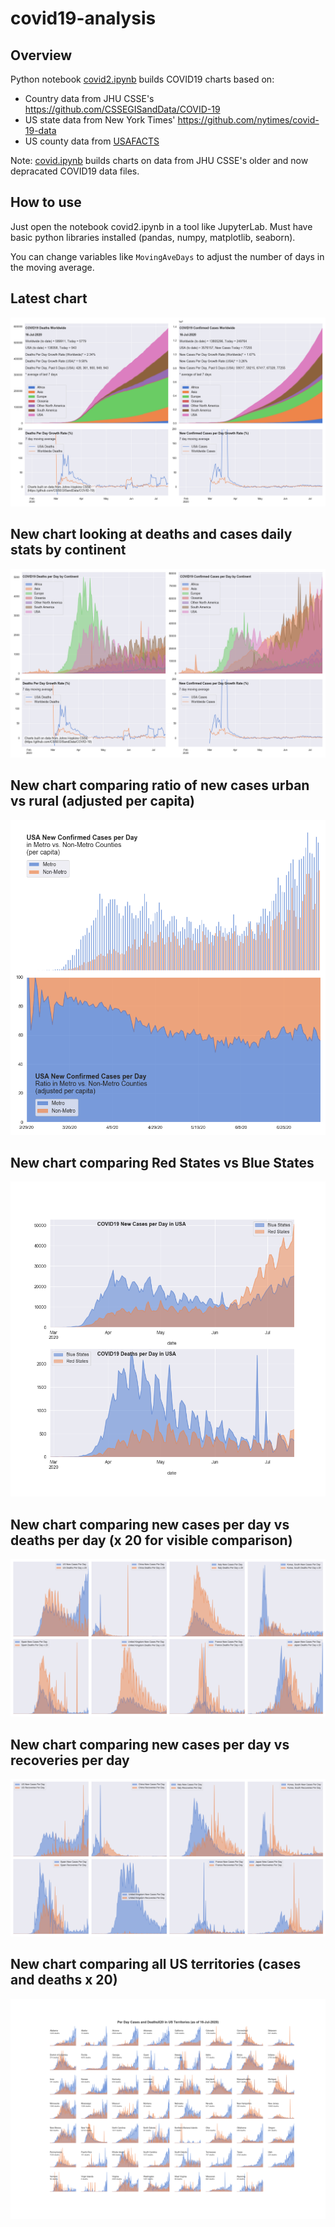 # covid19-analysis

## Overview
Python notebook [covid2.ipynb](https://github.com/danlaw/covid19-analysis/blob/master/covid2.ipynb) builds COVID19 charts based on:
* Country data from JHU CSSE's https://github.com/CSSEGISandData/COVID-19
* US state data from New York Times' https://github.com/nytimes/covid-19-data
* US county data from [USAFACTS](https://usafacts.org/visualizations/coronavirus-covid-19-spread-map/)

Note: [covid.ipynb](https://github.com/danlaw/covid19-analysis/blob/master/covid.ipynb) builds charts on data from JHU CSSE's older and now depracated COVID19 data files.

## How to use
Just open the notebook covid2.ipynb in a tool like JupyterLab. Must have basic python libraries installed (pandas, numpy, matplotlib, seaborn).

You can change variables like ``MovingAveDays`` to adjust the number of days in the moving average.

## Latest chart
![Latest chart](charts/20200716-covid19-chart.png)

## New chart looking at deaths and cases daily stats by continent
![Comparison chart](charts/20200716-covid19-chart-perday.png)

## New chart comparing ratio of new cases urban vs rural (adjusted per capita)
![Urban rural per capita chart](charts/20200716-US-counties-urban-vs-rural-per-capita.png)

## New chart comparing Red States vs Blue States
![Red vs Blue chart](charts/20200716-compare-daily-red-vs-blue-states.png)

## New chart comparing new cases per day vs deaths per day (x 20 for visible comparison)
![Comparison chart](charts/20200716-comparison-chart.png)

## New chart comparing new cases per day vs recoveries per day
![Recovery chart](charts/20200716-comparison-recovery-chart.png)

## New chart comparing all US territories (cases and deaths x 20)
![Territories chart](charts/20200716-compare-US-territories.png)


